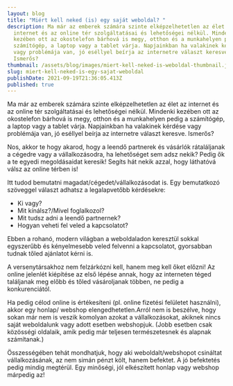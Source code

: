 ```yaml
---
layout: blog
title: "Miért kell neked (is) egy saját weboldal? "
description: Ma már az emberek számára szinte elképzelhetetlen az élet az
  internet és az online tér szolgáltatásai és lehetőségei nélkül. Mindenki
  kezében ott az okostelefon bárhová is megy, otthon és a munkahelyen pedig a
  számítógép, a laptop vagy a tablet várja. Napjainkban ha valakinek kérdése
  vagy problémája van, jó eséllyel beírja az internetre választ keresve.
  Ismerős?
thumbnail: /assets/blog/images/miert-kell-neked-is-weboldal-thumbnail.jpeg
slug: miert-kell-neked-is-egy-sajat-weboldal
publishDate: 2021-09-19T21:36:05.413Z
published: true
---
```

Ma már az emberek számára szinte elképzelhetetlen az élet az internet és az online tér szolgáltatásai és lehetőségei nélkül. Mindenki kezében ott az okostelefon bárhová is megy, otthon és a munkahelyen pedig a számítógép, a laptop vagy a tablet várja. Napjainkban ha valakinek kérdése vagy problémája van, jó eséllyel beírja az internetre választ keresve. Ismerős? 

Nos, akkor te hogy akarod, hogy a leendő partnerek és vásárlók rátaláljanak a cégedre vagy a vállalkozásodra, ha lehetőséget sem adsz nekik? Pedig ők a te egyedi megoldásaidat keresik! Segíts hát nekik azzal, hogy láthatóvá válsz az online térben is!

Itt tudod bemutatni magadat/cégedet/vállalkozásodat is. Egy bemutatkozó szöveggel választ adhatsz a legalapvetőbb kérdésekre:

* Ki vagy? 
* Mit kínálsz?/Mivel foglalkozol? 
* Mit tudsz adni a leendő partnernek? 
* Hogyan veheti fel veled a kapcsolatot? 

Ebben a rohanó, modern világban a weboldaladon keresztül sokkal egyszerűbb és kényelmesebb veled felvenni a kapcsolatot, gyorsabban tudnak tőled ajánlatot kérni is. 

A versenytársakhoz nem felzárkózni kell, hanem meg kell őket előzni! Az online jelenlét kiépítése az első lépése annak, hogy az interneten téged találjanak meg előbb és tőled vásároljanak többen, ne pedig a konkurenciától. 

Ha pedig célod online is értékesíteni (pl. online fizetési felületet használni), akkor egy honlap/ webshop elengedhetetlen.Arról nem is beszélve, hogy sokan már nem is veszik komolyan azokat a vállalkozásokat, akiknek nincs saját weboldalunk vagy adott esetben webshopjuk. (Jobb esetben csak közösségi oldalaik, amik pedig már teljesen természetesnek és alapnak számítanak.)

Összességében tehát mondhatjuk, hogy aki weboldalt/webshopot csináltat vállalkozásának, az nem simán pénzt költ, hanem befektet. A jó befektetés pedig mindig megtérül. Egy minőségi, jól elkészített honlap vagy webshop márpedig az!